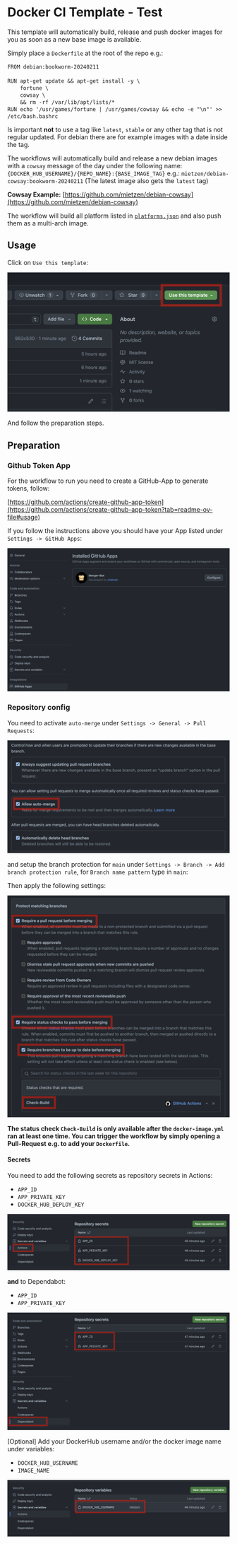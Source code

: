 # Docker CI Template - Test

This template will automatically build, release and push docker images for you as soon as a new base image is available.

Simply place a `Dockerfile` at the root of the repo e.g.:

```
FROM debian:bookworm-20240211

RUN apt-get update && apt-get install -y \
    fortune \
    cowsay \
    && rm -rf /var/lib/apt/lists/*
RUN echo '/usr/games/fortune | /usr/games/cowsay && echo -e "\n"' >> /etc/bash.bashrc
```

Is important **not** to use a tag like `latest`, `stable` or any other tag that is not regular updated. For debian there are for example images with a date inside the tag.

The workflows will automatically build and release a new debian images with a `cowsay` message of the day under the following name: `{DOCKER_HUB_USERNAME}/{REPO_NAME}:{BASE_IMAGE_TAG}` e.g.: `mietzen/debian-cowsay:bookworm-20240211` (The latest image also gets the `latest` tag)

**Cowsay Example:** [https://github.com/mietzen/debian-cowsay](https://github.com/mietzen/debian-cowsay)

The workflow will build all platform listed in [`platforms.json`](.github/platforms.json) and also push them as a multi-arch image.

## Usage

Click on `Use this template`:

![](https://github.com/mietzen/docker-ci-template/blob/8cf107cd387f7301ac6625cf324416965b362974/use-template.png?raw=true)

And follow the preparation steps.

## Preparation

### Github Token App

For the workflow to run you need to create a GitHub-App to generate tokens, follow:

[https://github.com/actions/create-github-app-token](https://github.com/actions/create-github-app-token?tab=readme-ov-file#usage)

If you follow the instructions above you should have your App listed under `Settings -> GitHub Apps`:

![](https://github.com/mietzen/docker-ci-template/blob/313cb3c73a4ce2a43397a3a749bfcc238c967367/github-app.png?raw=true)

### Repository config

You need to activate `auto-merge` under `Settings -> General -> Pull Requests`:

![](https://github.com/mietzen/docker-ci-template/blob/313cb3c73a4ce2a43397a3a749bfcc238c967367/auto-merge.png?raw=true)

and setup the branch protection for `main` under `Settings -> Branch -> Add branch protection rule`, for `Branch name pattern` type in `main`:

Then apply the following settings:

![](https://github.com/mietzen/docker-ci-template/blob/313cb3c73a4ce2a43397a3a749bfcc238c967367/branch-protection.png?raw=true)

**The status check `Check-Build` is only available after the `docker-image.yml` ran at least one time. You can trigger the workflow by simply opening a Pull-Request e.g. to add your `Dockerfile`.**

#### Secrets

You need to add the following secrets as repository secrets in Actions:

- `APP_ID`
- `APP_PRIVATE_KEY`
- `DOCKER_HUB_DEPLOY_KEY`

![](https://github.com/mietzen/docker-ci-template/blob/313cb3c73a4ce2a43397a3a749bfcc238c967367/action-secrets.png?raw=true)

**and** to Dependabot:

- `APP_ID`
- `APP_PRIVATE_KEY`

![](https://github.com/mietzen/docker-ci-template/blob/313cb3c73a4ce2a43397a3a749bfcc238c967367/dependabot-secrets.png?raw=true)

[Optional] Add your DockerHub username and/or the docker image name under variables:

- `DOCKER_HUB_USERNAME`
- `IMAGE_NAME`

![](https://github.com/mietzen/docker-ci-template/blob/313cb3c73a4ce2a43397a3a749bfcc238c967367/actions-vars.png?raw=true)
